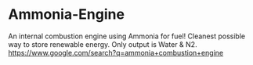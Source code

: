 # Ammonia-Engine
An internal combustion engine using Ammonia for fuel! Cleanest possible way to store renewable energy. Only output is Water &amp; N2. https://www.google.com/search?q=ammonia+combustion+engine
